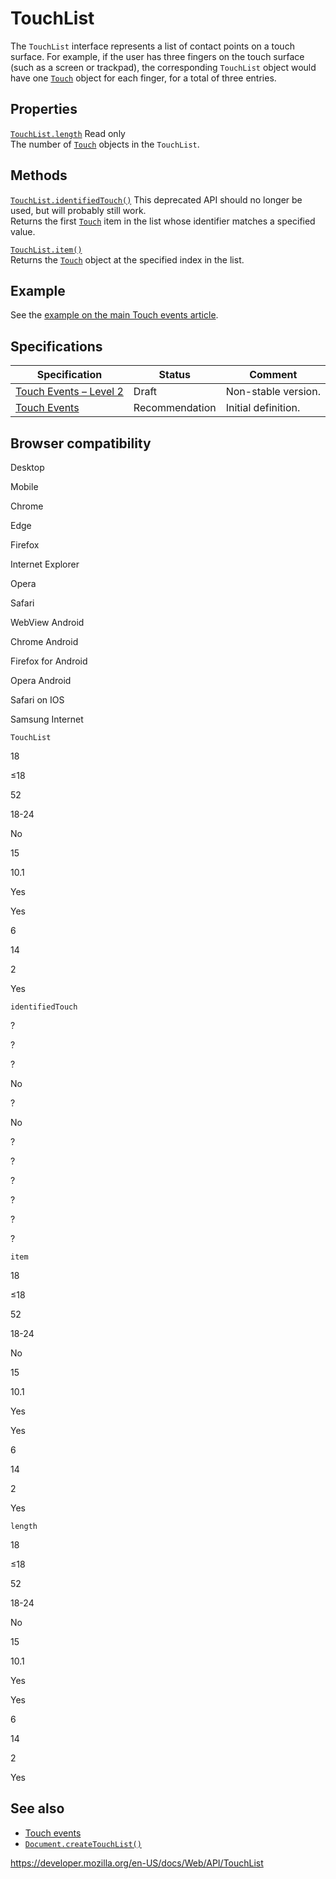 TouchList
=========

The `TouchList` interface represents a list of contact points on a touch surface. For example, if the user has three fingers on the touch surface (such as a screen or trackpad), the corresponding `TouchList` object would have one [`Touch`](touch) object for each finger, for a total of three entries.

Properties
----------

 [`TouchList.length`](touchlist/length) <span class="badge inline readonly">Read only </span>   
The number of [`Touch`](touch) objects in the `TouchList`.

Methods
-------

 [`TouchList.identifiedTouch()`](touchlist/identifiedtouch) <span class="icon deprecated" viewbox="0 0 100 100" xmlns="http://www.w3.org/2000/svg" role="img"> This deprecated API should no longer be used, but will probably still work. </span>   
Returns the first [`Touch`](touch) item in the list whose identifier matches a specified value.

[`TouchList.item()`](touchlist/item)  
Returns the [`Touch`](touch) object at the specified index in the list.

Example
-------

See the [example on the main Touch events article](touch_events#example).

Specifications
--------------

<table><thead><tr class="header"><th>Specification</th><th>Status</th><th>Comment</th></tr></thead><tbody><tr class="odd"><td><a href="https://w3c.github.io/touch-events/#touchlist-interface">Touch Events – Level 2</a></td><td><span class="spec-draft">Draft</span></td><td>Non-stable version.</td></tr><tr class="even"><td><a href="https://www.w3.org/TR/touch-events/#touchlist-interface">Touch Events</a></td><td><span class="spec-rec">Recommendation</span></td><td>Initial definition.</td></tr></tbody></table>

Browser compatibility
---------------------

Desktop

Mobile

Chrome

Edge

Firefox

Internet Explorer

Opera

Safari

WebView Android

Chrome Android

Firefox for Android

Opera Android

Safari on IOS

Samsung Internet

`TouchList`

18

≤18

52

18-24

No

15

10.1

Yes

Yes

6

14

2

Yes

`identifiedTouch`

?

?

?

No

?

No

?

?

?

?

?

?

`item`

18

≤18

52

18-24

No

15

10.1

Yes

Yes

6

14

2

Yes

`length`

18

≤18

52

18-24

No

15

10.1

Yes

Yes

6

14

2

Yes

See also
--------

-   [Touch events](touch_events)
-   [`Document.createTouchList()`](document/createtouchlist)

<a href="https://developer.mozilla.org/en-US/docs/Web/API/TouchList" class="_attribution-link">https://developer.mozilla.org/en-US/docs/Web/API/TouchList</a>
